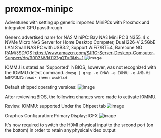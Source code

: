 # proxmox-minipc
Adventures with setting up generic imported MiniPCs with Proxmox and integrated GPU passthrough

Generic advertised name for NAS MiniPC:  Bay NAS Mini PC 3 N355, 4 x NVMe Micro NAS Server for Home Desktop Computer, Dual i226-V 2.5GbE LAN Small NAS PC with USB3.2, Support WiFi7/BT5.4, Barebone NO RAM/SSD/OS 
https://www.amazon.com/SJRC-Server-Desktop-Computer-Support/dp/B0DZNVN11R?gQT=2&th=1
![image](https://github.com/user-attachments/assets/fbe8e9c7-5e32-4e3d-883b-4c9a71e89fa5)

IOMMU is stated as 'Supported' in BIOS, however, was not recognized with the IOMMU detect command.
```dmesg | grep -e DMAR -e IOMMU -e AMD-Vi```
MISSING: ```DMAR: IOMMU enabled```

Default shipped operating versions:
![image](https://github.com/user-attachments/assets/0692b866-1bda-4dd9-b49c-093ae8b4529b)

After reviewing BIOS, the following changes were made to activate IOMMU.

Review: IOMMU: supported Under the Chipset tab
![image](https://github.com/user-attachments/assets/1121bfb6-c809-4d9e-b9e2-84cc633512e4)

Graphics Configuration: Primary Display: IGFX
![image](https://github.com/user-attachments/assets/3ebc4574-080c-439d-aeec-6ca1344a145c)

It's now required to switch the HDMI physical input to the second port (on the bottom) in order to retain any physical video output

